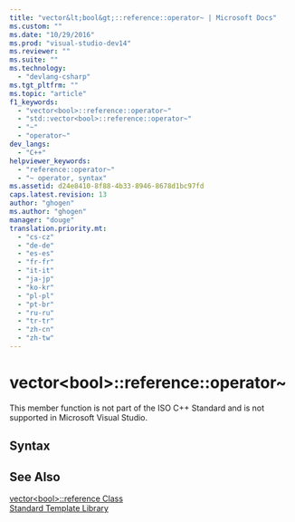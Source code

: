 ```yaml
---
title: "vector&lt;bool&gt;::reference::operator~ | Microsoft Docs"
ms.custom: ""
ms.date: "10/29/2016"
ms.prod: "visual-studio-dev14"
ms.reviewer: ""
ms.suite: ""
ms.technology: 
  - "devlang-csharp"
ms.tgt_pltfrm: ""
ms.topic: "article"
f1_keywords: 
  - "vector<bool>::reference::operator~"
  - "std::vector<bool>::reference::operator~"
  - "~"
  - "operator~"
dev_langs: 
  - "C++"
helpviewer_keywords: 
  - "reference::operator~"
  - "~ operator, syntax"
ms.assetid: d24e8410-8f88-4b33-8946-8678d1bc97fd
caps.latest.revision: 13
author: "ghogen"
ms.author: "ghogen"
manager: "douge"
translation.priority.mt: 
  - "cs-cz"
  - "de-de"
  - "es-es"
  - "fr-fr"
  - "it-it"
  - "ja-jp"
  - "ko-kr"
  - "pl-pl"
  - "pt-br"
  - "ru-ru"
  - "tr-tr"
  - "zh-cn"
  - "zh-tw"
---
```

# vector&lt;bool&gt;::reference::operator~
This member function is not part of the ISO C++ Standard and is not supported in Microsoft Visual Studio.  
  
## Syntax  
  
## See Also  
 [vector\<bool>::reference Class](../Topic/vector%3Cbool%3E::reference%20Class.md)   
 [Standard Template Library](../misc/standard-template-library.md)